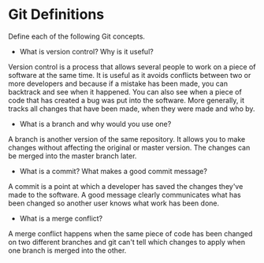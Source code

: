 # Git Definitions

Define each of the following Git concepts.

* What is version control?  Why is it useful?

Version control is a process that allows several people to work on a piece of software at the same time. It is useful as it avoids conflicts between two or more developers and because if a mistake has been made, you can backtrack and see when it happened. You can also see when a piece of code that has created a bug was put into the software. More generally, it tracks all changes that have been made, when they were made and who by.

* What is a branch and why would you use one?

A branch is another version of the same repository. It allows you to make changes without affecting the original or master version. The changes can be merged into the master branch later.

* What is a commit? What makes a good commit message?

A commit is a point at which a developer has saved the changes they've made to the software. A good message clearly communicates what has been changed so another user knows what work has been done.

* What is a merge conflict?

A merge conflict happens when the same piece of code has been changed on two different branches and git can't tell which changes to apply when one branch is merged into the other.